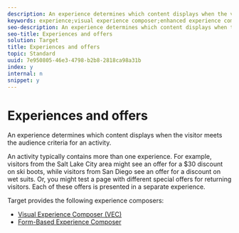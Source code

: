 ```yaml
---
description: An experience determines which content displays when the visitor meets the audience criteria for an activity.
keywords: experience;visual experience composer;enhanced experience composer;form based experience composer;form composer;visual composer;experience composer;mixed content;iframe;iframe busting;bust iframe;x-frame-options;x frame options;cross origin;cross origin issues;authentication workflow;ip blacklist;ip whitelist
seo-description: An experience determines which content displays when the visitor meets the audience criteria for an activity.
seo-title: Experiences and offers
solution: Target
title: Experiences and offers
topic: Standard
uuid: 7e950805-46e3-4798-b2b8-2818ca98a31b
index: y
internal: n
snippet: y
---
```


# Experiences and offers

An experience determines which content displays when the visitor meets the audience criteria for an activity.

An activity typically contains more than one experience. For example, visitors from the Salt Lake City area might see an offer for a $30 discount on ski boots, while visitors from San Diego see an offer for a discount on wet suits. Or, you might test a page with different special offers for returning visitors. Each of these offers is presented in a separate experience.

Target provides the following experience composers:

* [Visual Experience Composer (VEC)](../c-experiences/c-visual-experience-composer/c-visual-experience-composer.md#concept_CF63320EB8924B2F9BDA3C72256DCE50) 
* [Form-Based Experience Composer](../c-experiences/t-form-experience-composer.md#task_FAC842A6535045B68B4C1AD3E657E56E)

